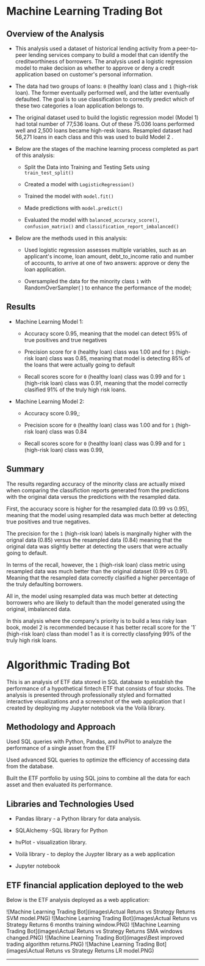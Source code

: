 # Machine Learning Trading Bot

## Overview of the Analysis
* This analysis used a dataset of historical lending activity from a peer-to-peer lending services company to build a model that can identify the creditworthiness of borrowers. The analysis used a logistic regression model to make decision as  whether to approve or deny a credit application based on customer's  personal information.  

* The data had two groups of loans: `0` (healthy loan)  class  and  `1` (high-risk loan). The former eventually performed well, and the latter eventually defaulted. The goal is to use classification to correctly predict which of these two categories a loan application belongs to.
*  The original dataset  used to build the logistic regression model (Model 1)  had  total number of 77,536 loans. Out of these 75.036 loans performed well  and 2,500 loans  became high-resk loans.   Resampled dataset had 56,271 loans in each class and this was used to build  Model 2 . 
* Below are the stages of the machine learning process completed as part of this analysis:

  * Split the Data into Training and Testing Sets using  ```train_test_split()```

  * Created a model with ```LogisticRegression()```

  * Trained  the model with ```model.fit()```

  * Made predictions with ```model.predict()```

  * Evaluated  the model with ```balanced_accuracy_score()```, ```confusion_matrix()``` and ```classification_report_imbalanced()```


* Below are the methods used in this analysis:
  * Used  logistic regression assesses  multiple variables, such as an applicant's income, loan amount, debt_to_income ratio and number of accounts, to arrive at one of two answers: approve or deny the loan application.

  * Oversampled  the data for the minority class `1`  with  RandomOverSampler( ) to enhance the performance of the model; 

## Results

* Machine Learning Model 1:
  * Accuracy  score 0.95,  meaning that the model can detect 95% of  true positives and true negatives

  * Precision  score for `0` (healthy loan)  class was 1.00  and  for `1` (high-risk loan) class was 0.85,  meaning that  model is  detecting  85% of the loans that were actually going to default

  * Recall scores score for `0` (healthy loan)  class was 0.99  and  for `1` (high-risk loan) class was 0.91,  meaning that the model  correctly clasified 91%  of the truly high risk loans.



* Machine Learning Model 2:
  * Accuracy  score 0.99,;

  * Precision  score for `0` (healthy loan)  class was 1.00  and  for `1` (high-risk loan) class was 0.84

  * Recall scores score for `0` (healthy loan)  class was 0.99  and  for `1` (high-risk loan) class was 0.99,

## Summary

The results regarding accuracy of the minority class are actually mixed when comparing the classifiction reports generated from the predictions with the original data versus the predictions with the resampled data. 

First, the accuracy score is higher for the resampled data (0.99 vs 0.95), meaning that the model using resampled data was much better at detecting true positives and true negatives. 

The precision for the `1` (high-risk loan) labels  is marginally higher with the orignal data (0.85) versus the resampled data (0.84) meaning that the original data was slightly better at detecting the users that were actually going to default. 

In terms of the recall, however, the `1` (high-risk loan) class metric using resampled data was much better than the original dataset (0.99 vs 0.91). Meaning that the resampled data correctly clasified a higher percentage of the truly defaulting borrowers. 

All in, the model using resampled data was much better at detecting borrowers who are likely to default than  the model generated using the original, imbalanced  data. 

In this analysis  where the company's priority is  to build a less risky loan book, model 2 is recommended because it has better recall score  for  the '1` (high-risk loan) class than model 1 as it is correctly classfying 99% of the truly high risk loans.

#  Algorithmic Trading Bot
This is an analysis of ETF data stored in SQL database to establish the performance of a hypothetical fintech ETF that consists of four stocks. The analysis is presented through professionally styled and formatted interactive visualizations and a screenshot of the web application that I created by deploying my Jupyter notebook via the Voilà library. 

## Methodology and Approach

Used SQL queries with Python, Pandas, and hvPlot to analyze the performance of a single asset from the ETF

Used advanced SQL queries to optimize the efficiency of accessing data from the database.

Built the ETF portfolio by using SQL joins to combine all the data for each asset and then evaluated its performance.

## Libraries and Technologies Used

- Pandas library -  a Python library for data analysis. 

- SQLAlchemy -SQL library for Python

- hvPlot - visualization library. 

- Voilà library - to deploy the Juypter library as a web application

- Jupyter notebook

## ETF financial application deployed to the web
Below is the ETF analysis deployed as a web application:

![Machine Learning Trading Bot](images\Actual Retuns vs Strategy Returns SVM model.PNG)
![Machine Learning Trading Bot](images\Actual Retuns vs Strategy Returns 6 months training window.PNG)
![Machine Learning Trading Bot](images\Actual Retuns vs Strategy Returns SMA windows changed.PNG)
![Machine Learning Trading Bot](images\Best improved trading algorithm returns.PNG)
![Machine Learning Trading Bot](images\Actual Retuns vs Strategy Returns LR model.PNG)

---